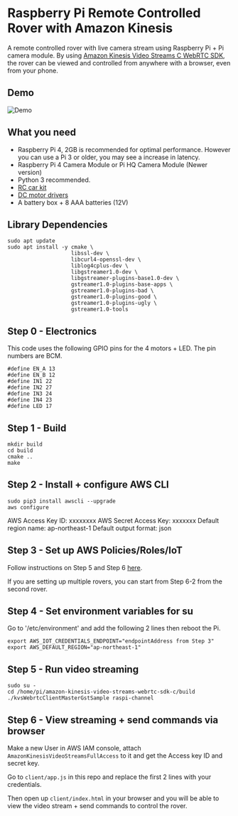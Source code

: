 # Raspberry Pi Remote Controlled Rover with Amazon Kinesis

A remote controlled rover with live camera stream using Raspberry Pi + Pi camera module.
By using [Amazon Kinesis Video Streams C WebRTC SDK](https://github.com/diceky/amazon-kinesis-video-streams-webrtc-sdk-c), the rover can be viewed and controlled from anywhere with a browser, even from your phone.

## Demo

![Demo](readme/rover-amazon-kinesis.gif)

## What you need

- Raspberry Pi 4, 2GB is recommended for optimal performance. However you can use a Pi 3 or older, you may see a increase in latency.
- Raspberry Pi 4 Camera Module or Pi HQ Camera Module (Newer version)
- Python 3 recommended.
- [RC car kit](https://www.amazon.co.jp/gp/product/B088NMV7C6/ref=ppx_yo_dt_b_asin_title_o03_s00?ie=UTF8&psc=1)
- [DC motor drivers](https://www.amazon.co.jp/gp/product/B08B87WWHV/ref=ppx_yo_dt_b_asin_title_o04_s00?ie=UTF8&psc=1)
- A battery box + 8 AAA batteries (12V)

## Library Dependencies

```
sudo apt update
sudo apt install -y cmake \
                    libssl-dev \
                    libcurl4-openssl-dev \
                    liblog4cplus-dev \
                    libgstreamer1.0-dev \
                    libgstreamer-plugins-base1.0-dev \
                    gstreamer1.0-plugins-base-apps \
                    gstreamer1.0-plugins-bad \
                    gstreamer1.0-plugins-good \
                    gstreamer1.0-plugins-ugly \
                    gstreamer1.0-tools
```

## Step 0 - Electronics

This code uses the following GPIO pins for the 4 motors + LED.
The pin numbers are BCM.

```
#define EN_A 13
#define EN_B 12
#define IN1 22
#define IN2 27
#define IN3 24
#define IN4 23
#define LED 17
```

## Step 1 - Build

```
mkdir build
cd build
cmake ..
make
```

## Step 2 - Install + configure AWS CLI

```
sudo pip3 install awscli --upgrade
aws configure
```

AWS Access Key ID: xxxxxxxx
AWS Secret Access Key: xxxxxxx
Default region name: ap-northeast-1
Default output format: json

## Step 3 - Set up AWS Policies/Roles/IoT

Follow instructions on Step 5 and Step 6 [here](https://aws.amazon.com/jp/builders-flash/202109/angle-control-camera/?awsf.filter-name=*all).

If you are setting up multiple rovers, you can start from Step 6-2 from the second rover.

## Step 4 - Set environment variables for su

Go to '/etc/environment' and add the following 2 lines then reboot the Pi.

```
export AWS_IOT_CREDENTIALS_ENDPOINT="endpointAddress from Step 3"
export AWS_DEFAULT_REGION="ap-northeast-1"
```

## Step 5 - Run video streaming

```
sudo su -
cd /home/pi/amazon-kinesis-video-streams-webrtc-sdk-c/build
./kvsWebrtcClientMasterGstSample raspi-channel
```

## Step 6 - View streaming + send commands via browser

Make a new User in AWS IAM console, attach `AmazonKinesisVideoStreamsFullAccess` to it and get the Access key ID and secret key.

Go to `client/app.js` in this repo and replace the first 2 lines with your credentials.

Then open up `client/index.html` in your browser and you will be able to view the video stream + send commands to control the rover.
